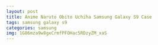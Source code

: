 ```yaml
---
layout: post
title: Anime Naruto Obito Uchiha Samsung Galaxy S9 Case
tags: samsung galaxy s9
categories: samsung
img: 1G86mza9w8gxCrmfPFOHac5RDzyZM_xaS
---
```


